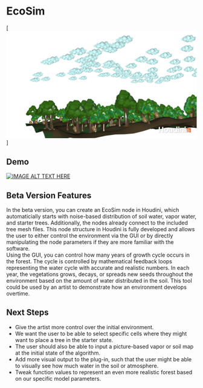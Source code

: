 # EcoSim

[![Houdini Render](https://github.com/gserena01/EcoSim/blob/main/Render1.png)]

Demo
--------
[![IMAGE ALT TEXT HERE](https://img.youtube.com/vi/FLVmGrclKW4/0.jpg)](https://www.youtube.com/watch?v=FLVmGrclKW4)

Beta Version Features
---------------------------
In the beta version, you can create an EcoSim node in Houdini, which automaticially starts with noise-based distribution of soil water, vapor water, and starter trees. Additionally, the nodes already connect to the included tree mesh files. This node structure in Houdini is fully developed and allows the user to either control the environment via the GUI or by directly manipulating the node parameters if they are more familiar with the software.  
Using the GUI, you can control how many years of growth cycle occurs in the forest. The cycle is controlled by mathematical feedback loops representing the water cycle with accurate and realistic numbers. In each year, the vegetations grows, decays, or spreads new seeds throughout the environment based on the amount of water distributed in the soil. 
This tool could be used by an artist to demonstrate how an environment develops overtime.  

Next Steps 
------------
* Give the artist more control over the initial environment. 
* We want the user to be able to select specific cells where they might want to place a tree in the starter state.
* The user should also be able to input a picture-based vapor or soil map at the initial state of the algorithm.
* Add more visual output to the plug-in, such that the user might be able to visually see how much water in the soil or atmosphere. 
* Tweak function values to represent an even more realistic forest based on our specific model parameters. 
